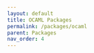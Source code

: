 ```yaml
---
layout: default
title: OCAML Packages
permalink: /packages/ocaml
parent: Packages
nav_order: 4
---
```

